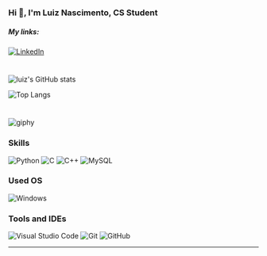 
### Hi 👋, I'm Luiz Nascimento, CS Student

##### My links:

[![LinkedIn](https://img.shields.io/badge/LinkedIn-0077B5?style=for-the-badge&logo=linkedin&logoColor=white)](https://www.linkedin.com/in/luiz-nascimento-b5a53029a/)


#


![luiz's GitHub stats](https://github-readme-stats.vercel.app/api?username=oluiznascimento&show_icons=true&theme=vision-friendly-dark)

![Top Langs](https://github-readme-stats.vercel.app/api/top-langs/?username=oluiznascimento&layout=donut&theme=vision-friendly-dark)

#

![giphy](https://github.com/oluiznascimento/oluiznascimento/assets/142462703/ee7c584d-a749-4bba-8595-cbffd4807c99)



### Skills
![Python](https://img.shields.io/badge/Python-3776AB?style=for-the-badge&logo=python&logoColor=white)
![C](https://img.shields.io/badge/C-00599C?style=for-the-badge&logo=c&logoColor=white)
![C++](https://img.shields.io/badge/C%2B%2B-00599C?style=for-the-badge&logo=c%2B%2B&logoColor=white)
![MySQL](    https://img.shields.io/badge/MySQL-00000F?style=for-the-badge&logo=mysql&logoColor=white)

### Used OS
![Windows](https://img.shields.io/badge/Windows-0078D6?style=for-the-badge&logo=windows&logoColor=white)


### Tools and IDEs
![Visual Studio Code](https://img.shields.io/badge/Visual%20Studio%20Code-0078d7.svg?style=for-the-badge&logo=visual-studio-code&logoColor=white)
![Git](https://img.shields.io/badge/git-%23F05033.svg?style=for-the-badge&logo=git&logoColor=white)
![GitHub](https://img.shields.io/badge/github-%23121011.svg?style=for-the-badge&logo=github&logoColor=white)



---
